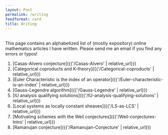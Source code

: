 ```yaml
---
layout: Post
permalink: /writing
feedformat: card
title: Writing
---
```

<br/>
This page contains an alphabetized list of (mostly expository) online mathematics articles I have written. Please send me an email if you find any errors or typos!

1. [Casas-Alvero conjecture]({{'/Casas-Alvero' | relative_url}})
2. [Categorical coproducts and K-theory]({{'/Categorical-coproducts' | relative_url}})
3. [Euler Characteristic is the index of an operator]({{'/Euler-characteristic-is-an-index' | relative_url}})
4. [Gauss-Legendre algorithm]({{'/Gauss-Legendre' | relative_url}})
5. [IU analysis qualifying solutions]({{'/IU-analysis-qualifying-solutions' | relative_url}})
6. [Local systems as locally constant sheaves]({{'/LS-as-LCS' | relative_url}})
7. [Motivating schemes with the Weil conjectures]({{'/Weil-conjectures-Intro' | relative_url}})
8. [Ramanujan conjecture]({{'/Ramanujan-Conjecture' | relative_url}})


